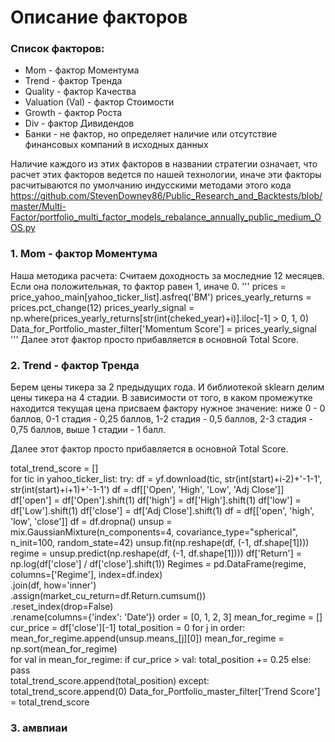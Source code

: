 # Описание факторов

### Список факторов:

* Mom - фактор Моментума
* Trend - фактор Тренда
* Quality - фактор Качества
* Valuation (Val) - фактор Стоимости
* Growth - фактор Роста
* Div - фактор Дивидендов
* Банки - не фактор, но определяет наличие или отсутствие финансовых компаний в исходных данных

Наличие каждого из этих факторов в названии стратегии означает, что расчет этих факторов ведется по нашей технологии, иначе эти факторы расчитываются по умолчанию индусскими методами этого кода https://github.com/StevenDowney86/Public_Research_and_Backtests/blob/master/Multi-Factor/portfolio_multi_factor_models_rebalance_annually_public_medium_OOS.py

### 1. Mom - фактор Моментума

Наша методика расчета:
Считаем доходность за моследние 12 месяцев. Если она положительная, то фактор равен 1, иначе 0.
'''
prices = price_yahoo_main[yahoo_ticker_list].asfreq('BM')
prices_yearly_returns = prices.pct_change(12)
prices_yearly_signal = np.where(prices_yearly_returns[str(int(cheked_year)+i)].iloc[-1] > 0, 1, 0)
Data_for_Portfolio_master_filter['Momentum Score'] = prices_yearly_signal
'''
Далее этот фактор просто прибавляется в основной Total Score.

### 2. Trend - фактор Тренда

Берем цены тикера за 2 предыдущих года. И библиотекой sklearn делим цены тикера на 4 стадии. В зависимости от того, в каком промежутке находится текущая цена присваем фактору нужное значение: ниже 0 - 0 баллов, 0-1 стадия - 0,25 баллов, 1-2 стадия - 0,5 баллов, 2-3 стадия - 0,75 баллов, выше 1 стадии - 1 балл.

Далее этот фактор просто прибавляется в основной Total Score.

total_trend_score = []    
    for tic in yahoo_ticker_list:
        try:
            df = yf.download(tic, str(int(start)+i-2)+'-1-1', str(int(start)+i+1)+'-1-1')
            df = df[['Open', 'High', 'Low', 'Adj Close']]
            df['open'] = df['Open'].shift(1)
            df['high'] = df['High'].shift(1)
            df['low'] = df['Low'].shift(1)
            df['close'] = df['Adj Close'].shift(1)
            df = df[['open', 'high', 'low', 'close']]
            df = df.dropna()
            unsup = mix.GaussianMixture(n_components=4,
                                        covariance_type="spherical",
                                        n_init=100,
                                        random_state=42)
            unsup.fit(np.reshape(df, (-1, df.shape[1])))
            regime = unsup.predict(np.reshape(df, (-1, df.shape[1])))
            df['Return'] = np.log(df['close'] / df['close'].shift(1))
            Regimes = pd.DataFrame(regime, columns=['Regime'], index=df.index) \
                .join(df, how='inner') \
                .assign(market_cu_return=df.Return.cumsum()) \
                .reset_index(drop=False) \
                .rename(columns={'index': 'Date'})
            order = [0, 1, 2, 3]
            mean_for_regime = []
            cur_price = df['close'][-1]
            total_position = 0
            for j in order:
                mean_for_regime.append(unsup.means_[j][0])
            mean_for_regime = np.sort(mean_for_regime)   
            for val in  mean_for_regime:
                if cur_price > val:
                    total_position += 0.25
                else:
                    pass                
            total_trend_score.append(total_position)
        except:
            total_trend_score.append(0)
    Data_for_Portfolio_master_filter['Trend Score'] = total_trend_score

### 3. амвпиаи

